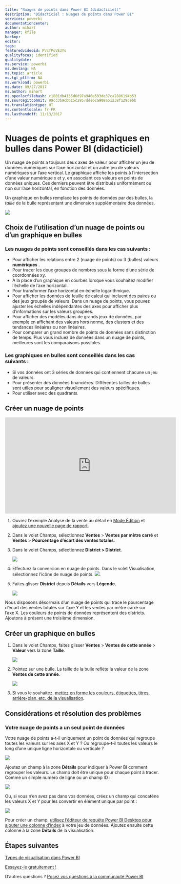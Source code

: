 ```yaml
---
title: "Nuages de points dans Power BI (didacticiel)"
description: "Didacticiel : Nuages de points dans Power BI"
services: powerbi
documentationcenter: 
author: mihart
manager: kfile
backup: 
editor: 
tags: 
featuredvideoid: PVcfPoVE3Ys
qualityfocus: identified
qualitydate: 
ms.service: powerbi
ms.devlang: NA
ms.topic: article
ms.tgt_pltfrm: NA
ms.workload: powerbi
ms.date: 09/27/2017
ms.author: mihart
ms.openlocfilehash: c1801db4135d6d97a940e593de37ca2886194b53
ms.sourcegitcommit: 99cc3b9cb615c2957dde6ca908a51238f129cebb
ms.translationtype: HT
ms.contentlocale: fr-FR
ms.lasthandoff: 11/13/2017
---
```

# <a name="scatter-charts-and-bubble-charts-in-power-bi-tutorial"></a>Nuages de points et graphiques en bulles dans Power BI (didacticiel)
Un nuage de points a toujours deux axes de valeur pour afficher un jeu de données numériques sur l’axe horizontal et un autre jeu de valeurs numériques sur l’axe vertical. Le graphique affiche les points à l’intersection d’une valeur numérique x et y, en associant ces valeurs en points de données uniques. Ces derniers peuvent être distribués uniformément ou non sur l’axe horizontal, en fonction des données.

Un graphique en bulles remplace les points de données par des bulles, la *taille* de la bulle représentant une dimension supplémentaire des données.

![](media/power-bi-visualization-scatter/power-bi-bubble-chart.png)

## <a name="when-to-use-a-scatter-chart-or-bubble-chart"></a>Choix de l’utilisation d’un nuage de points ou d’un graphique en bulles
### <a name="scatter-charts-are-a-great-choice"></a>Les nuages de points sont conseillés dans les cas suivants :
* Pour afficher les relations entre 2 (nuage de points) ou 3 (bulles) valeurs **numériques** .
* Pour tracer les deux groupes de nombres sous la forme d’une série de coordonnées xy.
* À la place d’un graphique en courbes lorsque vous souhaitez modifier l’échelle de l’axe horizontal.    
* Pour transformer l’axe horizontal en échelle logarithmique.
* Pour afficher les données de feuille de calcul qui incluent des paires ou des jeux groupés de valeurs. Dans un nuage de points, vous pouvez ajuster les échelles indépendantes des axes pour afficher plus d’informations sur les valeurs groupées.
* Pour afficher des modèles dans de grands jeux de données, par exemple en affichant des valeurs hors norme, des clusters et des tendances linéaires ou non linéaires.
* Pour comparer un grand nombre de points de données sans distinction de temps. Plus vous incluez de données dans un nuage de points, meilleures sont les comparaisons possibles.

### <a name="bubble-charts-are-a-great-choice"></a>Les graphiques en bulles sont conseillés dans les cas suivants :
* Si vos données ont 3 séries de données qui contiennent chacune un jeu de valeurs.
* Pour présenter des données financières.  Différentes tailles de bulles sont utiles pour souligner visuellement des valeurs spécifiques.
* Pour utiliser avec des quadrants.

## <a name="create-a-scatter-chart"></a>Créer un nuage de points
<iframe width="560" height="315" src="https://www.youtube.com/embed/PVcfPoVE3Ys?list=PL1N57mwBHtN0JFoKSR0n-tBkUJHeMP2cP" frameborder="0" allowfullscreen></iframe>

1. Ouvrez l’exemple Analyse de la vente au détail en [Mode Édition](service-interact-with-a-report-in-editing-view.md) et [ajoutez une nouvelle page de rapport](power-bi-report-add-page.md).
2. Dans le volet Champs, sélectionnez **Ventes** > **Ventes par mètre carré** et **Ventes** > **Pourcentage d’écart des ventes totales**.
3. Dans le volet Champs, sélectionnez **District > District**.
   
    ![](media/power-bi-visualization-scatter/pbi_scatter_chart_pre_convert.png)
4. Effectuez la conversion en nuage de points. Dans le volet Visualisation, sélectionnez l’icône de nuage de points.
   ![](media/power-bi-visualization-scatter/pbi_scatter_chart_icon.png).
5. Faites glisser **District** depuis **Détails** vers **Légende**.
   
    ![](media/power-bi-visualization-scatter/pbi_scatter_chart_new.png)

Nous disposons désormais d’un nuage de points qui trace le pourcentage d’écart des ventes totales sur l’axe Y et les ventes par mètre carré sur l’axe X.  Les couleurs de points de données représentent des districts.  Ajoutons à présent une troisième dimension.

## <a name="create-a-bubble-chart"></a>Créer un graphique en bulles
1. Dans le volet Champs, faites glisser **Ventes** > **Ventes de cette année** > **Valeur** vers la zone **Taille**. 
   
   ![](media/power-bi-visualization-scatter/pbi_scatter_chart_size.png)
2. Pointez sur une bulle.  La taille de la bulle reflète la valeur de la zone **Ventes de cette année**.
   
    ![](media/power-bi-visualization-scatter/pbi_scatter_chart_hover.png)
3. Si vous le souhaitez, [mettez en forme les couleurs, étiquettes, titres, arrière-plan, etc. de la visualisation](service-getting-started-with-color-formatting-and-axis-properties.md).

## <a name="considerations-and-troubleshooting"></a>Considérations et résolution des problèmes
### <a name="your-scatter-chart-has-only-one-data-point"></a>**Votre nuage de points a un seul point de données**
Votre nuage de points a-t-il uniquement un point de données qui regroupe toutes les valeurs sur les axes X et Y ?  Ou regroupe-t-il toutes les valeurs le long d’une unique ligne horizontale ou verticale ?

![](media/power-bi-visualization-scatter/pbi_scatter_tshoot1.png)

Ajoutez un champ à la zone **Détails** pour indiquer à Power BI comment regrouper les valeurs. Le champ doit être unique pour chaque point à tracer.  
Comme un simple numéro de ligne ou un champ ID :

![](media/power-bi-visualization-scatter/pbi_scatter_tshoot.png)

Ou, si vous n’en avez pas dans vos données, créez un champ qui concatène les valeurs X et Y pour les convertir en élément unique par point :

![](media/power-bi-visualization-scatter/pbi_scatter_tshoot2.png)

Pour créer un champ, [utilisez l’éditeur de requête Power BI Desktop pour ajouter une colonne d’index](desktop-add-custom-column.md) à votre jeu de données.  Ajoutez ensuite cette colonne à la zone **Détails** de la visualisation.

## <a name="next-steps"></a>Étapes suivantes
 [Types de visualisation dans Power BI](power-bi-visualization-types-for-reports-and-q-and-a.md)

[Essayez-le gratuitement !](https://powerbi.com/)  

D’autres questions ? [Posez vos questions à la communauté Power BI](http://community.powerbi.com/)

